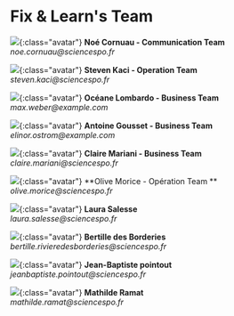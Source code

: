 # Fix & Learn's Team

![](assets/images/noe.png){:class="avatar"}
**Noé Cornuau - Communication Team**
_noe.cornuau@sciencespo.fr_

![](assets/images/steven.png){:class="avatar"}
**Steven Kaci - Operation Team**
<br>_steven.kaci@sciencespo.fr_

![](assets/images/oceane.png){:class="avatar"}
**Océane Lombardo - Business Team**
<br>_max.weber@example.com_

![](assets/images/antoine.png){:class="avatar"}
**Antoine Gousset - Business Team**
<br>_elinor.ostrom@example.com_

![](assets/images/claire.png){:class="avatar"}
**Claire Mariani - Business Team**
<br>_claire.mariani@sciencespo.fr_

![](assets/images/olive.png){:class="avatar"}
**Olive Morice - Opération Team **
<br>_olive.morice@sciencespo.fr_

![](assets/images/laura.png){:class="avatar"}
**Laura Salesse**
<br>_laura.salesse@sciencespo.fr_

![](assets/images/bertille.png){:class="avatar"}
**Bertille des Borderies**
<br>_bertille.rivieredesborderies@sciencespo.fr_

![](assets/images/jb.png){:class="avatar"}
**Jean-Baptiste pointout**
<br>_jeanbaptiste.pointout@sciencespo.fr_

![](assets/images/mathilde.png){:class="avatar"}
**Mathilde Ramat**
<br>_mathilde.ramat@sciencespo.fr_
